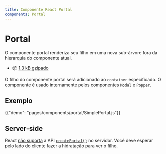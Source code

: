 ```yaml
---
title: Componente React Portal
components: Portal
---
```


# Portal

<p class="description">O componente portal renderiza seu filho em uma nova sub-árvore fora da hierarquia do componente atual.</p>

- 📦 [1.3 kB gzipado](/size-snapshot)

O filho do componente portal será adicionado ao `container` especificado. O componente é usado internamente pelos componentes [`Modal`](/components/modal/) e [`Popper`](/components/popper/).

## Exemplo

{{"demo": "pages/components/portal/SimplePortal.js"}}

## Server-side

React [não suporta](https://github.com/facebook/react/issues/13097) a API [`createPortal()`](https://reactjs.org/docs/portals.html) no servidor. Você deve esperar pelo lado do cliente fazer a hidratação para ver o filho.